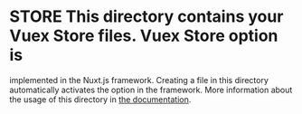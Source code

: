 # STORE This directory contains your Vuex Store files. Vuex Store option is
implemented in the Nuxt.js framework. Creating a file in this directory
automatically activates the option in the framework. More information about the
usage of this directory in [the
documentation](https://nuxtjs.org/guide/vuex-store).
